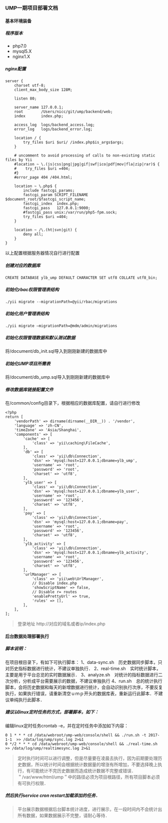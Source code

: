 ### UMP一期项目部署文档
#### 基本环境装备
##### 程序版本
* php7.0
* mysql5.X
* nginx1.X
##### nginx配置
```
server {
    charset utf-8;
    client_max_body_size 128M;

    listen 80;

    server_name 127.0.0.1;
    root        /Users/nicc/git/ump/backend/web;
    index       index.php;

    access_log  logs/backend_access.log;
    error_log   logs/backend_error.log;

    location / {
        try_files $uri $uri/ /index.php$is_args$args;
    }

    # uncomment to avoid processing of calls to non-existing static files by Yii
    #location ~ \.(js|css|png|jpg|gif|swf|ico|pdf|mov|fla|zip|rar)$ {
    #    try_files $uri =404;
    #}
    #error_page 404 /404.html;

    location ~ \.php$ {
        include fastcgi_params;
        fastcgi_param SCRIPT_FILENAME $document_root/$fastcgi_script_name;
        fastcgi_index  index.php;
        fastcgi_pass   127.0.0.1:9000;
        #fastcgi_pass unix:/var/run/php5-fpm.sock;
        try_files $uri =404;
    }

    location ~ /\.(ht|svn|git) {
        deny all;
    }
}
```
以上配置根据服务器情况自行进行配置
##### 创建对应的数据库
```
CREATE DATABASE ylb_ump DEFAULT CHARACTER SET utf8 COLLATE utf8_bin;
```
##### 初始化rbac权限管理表结构
```
./yii migrate --migrationPath=@yii/rbac/migrations
```
##### 初始化用户管理表结构
```
./yii migrate –migrationPath=@mdm/admin/migrations
```
##### 初始化权限管理数据和默认测试数据
将/document/db_init.sql导入到刚刚新建的数据库中
##### 初始化UMP项目所需表
将/document/db_ump.sql导入到刚刚新建的数据库中
##### 修改数据库链接配置文件
在/common/config目录下，根据相应的数据库配置，请自行进行修改
```
<?php
return [
    'vendorPath' => dirname(dirname(__DIR__)) . '/vendor',
    'language' => 'zh-CN',
    'timeZone' => 'Asia/Shanghai',
    'components' => [
        'cache' => [
            'class' => 'yii\caching\FileCache',
        ],
        'db' => [
            'class' => 'yii\db\Connection',
            'dsn' => 'mysql:host=127.0.0.1;dbname=ylb_ump',
            'username' => 'root',
            'password' => 'root',
            'charset' => 'utf8',
        ],
        'ylb_user' => [
            'class' => 'yii\db\Connection',
            'dsn' => 'mysql:host=127.0.0.1;dbname=ylb_user',
            'username' => 'root',
            'password' => '123456',
            'charset' => 'utf8',
        ],
        'pay' => [
            'class' => 'yii\db\Connection',
            'dsn' => 'mysql:host=127.0.0.1;dbname=pay',
            'username' => 'root',
            'password' => '123456',
            'charset' => 'utf8',
        ],
        'ylb_activity' => [
            'class' => 'yii\db\Connection',
            'dsn' => 'mysql:host=127.0.0.1;dbname=ylb_activity',
            'username' => 'root',
            'password' => '123456',
            'charset' => 'utf8',
        ],
        'urlManager' => [
            'class' => 'yii\web\UrlManager',
            // Disable index.php
            'showScriptName' => false,
            // Disable r= routes
            'enablePrettyUrl' => true,
            'rules' => [],
        ],
    ],
];
```
>登录地址 http://对应的域名或者ip/index.php

#### 后台数据处理部署执行
##### 脚本说明：
在项目根目录下，有如下可执行脚本：
1、data-sync.sh　历史数据同步脚本，只对历史指标数据进行统计，不建议单独执行．
2、real-time.sh　实时统计脚本，主要是用于平台总览的实时数据展示．
3、analyze.sh　对统计的指标数据进行二次分析，分析成平台需要展示的数据，不建议单独执行
4、run.sh　总的统计执行脚本，会将历史数据和每天的新增数据进行统计，会自动识别执行次序，不要反复执行，如果执行错误，请重新清空ｕｍｐ开头的数据库表，重新运行此脚本．不建议单纯执行此脚本．
##### 建议以linux定时任务的方式，部署脚本，如下：
编辑linux定时任务crontab -e，并在定时任务中添加如下内容：

```
0 1 * * * cd /data/webroot/ump-web/console/shell && ./run.sh -t 2017-1-1  >> /data/log/ump/sync.log 2>&1
0 */2 * * * cd /data/webroot/ump-web/console/shell && ./real-time.sh   >> /data/log/ump/realtimesync.log 2>&1

```
>定时执行时间可以进行调整，但是尽量要在凌晨去执行，因为前期要处理历史数据，所以统计时间会根据统计数据量的增涨有所增加，不要选择晚上执行，有可能统计不完历史数据而造成统计数据不完整或错误．＂/var/www/html/ump＂中的路径必须为项目根路径，所有项目脚本必须有可执行权限．

##### 然后执行service cron restart加载添加的任务．

>平台展示数据根据后台脚本统计进度，进行展示，在一段时间内不会统计出所有数据，如果数据展示不完整，请耐心等待．

